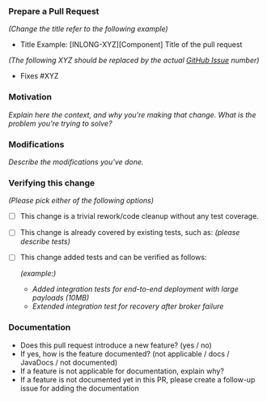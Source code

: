 ### Prepare a Pull Request
*(Change the title refer to the following example)*

- Title Example: [INLONG-XYZ][Component] Title of the pull request

*(The following *XYZ* should be replaced by the actual [GitHub Issue](https://github.com/apache/inlong/issues) number)*

- Fixes #XYZ

### Motivation

*Explain here the context, and why you're making that change. What is the problem you're trying to solve?*

### Modifications

*Describe the modifications you've done.*

### Verifying this change

*(Please pick either of the following options)*

- [ ] This change is a trivial rework/code cleanup without any test coverage.

- [ ] This change is already covered by existing tests, such as:
  *(please describe tests)*

- [ ] This change added tests and can be verified as follows:

  *(example:)*
  - *Added integration tests for end-to-end deployment with large payloads (10MB)*
  - *Extended integration test for recovery after broker failure*

### Documentation

  - Does this pull request introduce a new feature? (yes / no)
  - If yes, how is the feature documented? (not applicable / docs / JavaDocs / not documented)
  - If a feature is not applicable for documentation, explain why?
  - If a feature is not documented yet in this PR, please create a follow-up issue for adding the documentation
